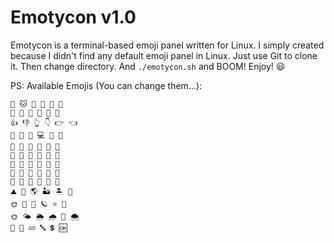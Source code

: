 # Emotycon v1.0

Emotycon is a terminal-based emoji panel written for Linux. I simply created because I didn't find any default emoji panel in Linux. Just use Git to clone it. Then change directory. And `./emotycon.sh` and BOOM! Enjoy! 😃

PS: Available Emojis (You can change them...):
```😃 🙁 👍 👎 💗 💔
🐶 🐱 🐷 🦁 🐨 🐼
👨 👩 👴 👵 👦 👧
👍 👎 👆 👇 👉 👈
🎈 🎉 📱 💻 🔬 🔭
🍕 🍔 🍟 🍧 🎂 🧁
🥝 🍓 🍎 🍒 🍇 🥭
🍅 🥕 🥔 🥒 🍆 🥬
🌻 🌺 🌹 🌼 🥀 💐
🚗 🚒 🚈 🚌 🚁 🚜
⛰ 🌋 🌎 🏜 🏝 🌊
🌞 🌙 🌝 🪐 ⭐ 🌠
🌞 🌤 🌦 🌧 🌈 🌨
🔰 💢 💤 🔤 💲 🆗
```
